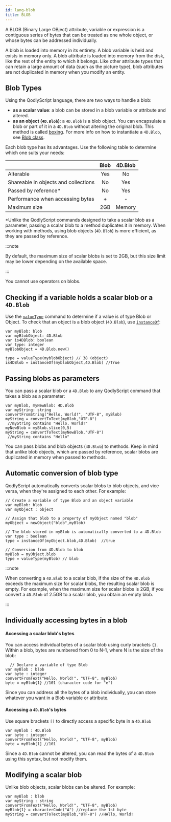 ```yaml
---
id: lang-blob
title: BLOB
---
```


A BLOB (Binary Large OBject) attribute, variable or expression is a contiguous series of bytes that can be treated as one whole object, or whose bytes can be addressed individually.

A blob is loaded into memory in its entirety. A blob variable is held and exists in memory only. A blob attribute is loaded into memory from the disk, like the rest of the entity to which it belongs. Like other attribute types that can retain a large amount of data (such as the picture type), blob attributes are not duplicated in memory when you modify an entity. 

## Blob Types

Using the QodlyScript language, there are two ways to handle a blob:

- **as a scalar value**: a blob can be stored in a blob variable or attribute and altered.
- **as an object (`4D.Blob`)**: a `4D.Blob` is a blob object. You can encapsulate a blob or part of it in a `4D.Blob` without altering the original blob. This method is called [boxing](<https://en.wikipedia.org/wiki/Object_type_(object-oriented_programming)#Boxing>). For more info on how to instantiate a `4D.Blob`, see [Blob class](../BlobClass.md).

Each blob type has its advantages. Use the following table to determine which one suits your needs:

|                                      | Blob | 4D.Blob |
| ------------------------------------ | :--: | :-----: |
| Alterable                            | Yes  |   No    |
| Shareable in objects and collections |  No  |   Yes   |
| Passed by reference\*                |  No  |   Yes   |
| Performance when accessing bytes     |  +   |    -    |
| Maximum size                         | 2GB  | Memory  |

\*Unlike the QodlyScript commands designed to take a scalar blob as a parameter, passing a scalar blob to a method duplicates it in memory. When working with methods, using blob objects (`4D.Blob`) is more efficient, as they are passed by reference.

:::note

By default, the maximum size of scalar blobs is set to 2GB, but this size limit may be lower depending on the available space.

:::

You cannot use operators on blobs.

## Checking if a variable holds a scalar blob or a `4D.Blob`

Use the [`valueType`](lang-data-types.md#valuetype) command to determine if a value is of type Blob or Object.
To check that an object is a blob object (`4D.Blob`), use [`instanceOf`](../object.md#instanceof):

```qs
var myBlob: blob
var myBlobObject: 4D.Blob
var is4DBlob: boolean
var type: integer
myBlobObject = 4D.Blob.new()

type = valueType(myblobObject) // 38 (object)
is4DBlob = instanceOf(myblobObject,4D.Blob) //True
```

## Passing blobs as parameters

You can pass a scalar blob or a `4D.Blob` to any QodlyScript command that takes a blob as a parameter:

```qs
var myBlob, myNewBlob: 4D.Blob
var myString: string
convertFromString("Hello, World!", "UTF-8", myBlob)
myString = convertToText(myBlob,"UTF-8")
 //myString contains "Hello, World!"
myNewBlob = myBlob.slice(0,5)
myString = convertToText(myNewBlob,"UTF-8")
 //myString contains "Hello"
```


You can pass blobs and blob objects (`4D.Blob`) to methods. Keep in mind that unlike blob objects, which are passed by reference, scalar blobs are duplicated in memory when passed to methods.



## Automatic conversion of blob type

QodlyScript automatically converts scalar blobs to blob objects, and vice versa, when they're assigned to each other. For example:

```qs
// Create a variable of type Blob and an object variable
var myBlob: blob
var myObject : object

// Assign that blob to a property of myObject named "blob"
myObject = newObject("blob",myBlob)

// The blob stored in myBlob is automatically converted to a 4D.Blob
var type : boolean
type = instanceOf(myObject.blob,4D.Blob)  //true

// Conversion from 4D.Blob to blob
myBlob = myObject.blob
type = valueType(myBlob) // blob
```

:::note

When converting a `4D.Blob` to a scalar blob, if the size of the `4D.Blob` exceeds the maximum size for scalar blobs, the resulting scalar blob is empty. For example, when the maximum size for scalar blobs is 2GB, if you convert a `4D.Blob` of 2.5GB to a scalar blob, you obtain an empty blob.

:::


## Individually accessing bytes in a blob

#### Accessing a scalar blob's bytes

You can access individual bytes of a scalar blob using curly brackets `{}`. Within a blob, bytes are numbered from 0 to N-1, where N is the size of the blob:

```qs
  // Declare a variable of type Blob
var myBlob : blob
var byte : integer
convertFromText("Hello, World!", "UTF-8", myBlob)
byte = myBlob{1} //101 (character code for "e")

```

Since you can address all the bytes of a blob individually, you can store whatever you want in a Blob variable or attribute.

#### Accessing a `4D.Blob`'s bytes

Use square brackets `[]` to directly access a specific byte in a `4D.Blob`

```qs
var myBlob : 4D.Blob
var byte : integer
convertFromText("Hello, World!", "UTF-8", myBlob)
byte = myBlob[1] //101 
```

Since a `4D.Blob` cannot be altered, you can read the bytes of a `4D.Blob` using this syntax, but not modify them.

## Modifying a scalar blob

Unlike blob objects, scalar blobs can be altered. For example:

```qs
var myBlob : blob
var myString : string
convertFromText("Hello, World!", "UTF-8", myBlob)
myBlob{1} = characterCode("A") //replace the 1st byte
myString = convertToText(myBlob,"UTF-8") //HAllo, World!
```
